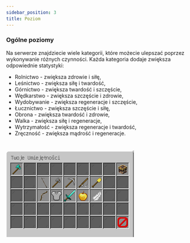 ```yaml
---
sidebar_position: 3
title: Poziom
---
```

### Ogólne poziomy 
Na serwerze znajdziecie wiele kategorii, które możecie ulepszać poprzez wykonywanie różnych czynności. Każda kategoria dodaje zwiększa odpowiednie statystyki:
- Rolnictwo - zwiększa zdrowie i siłę,
- Leśnictwo - zwiększa siłę i twardość,
- Górnictwo - zwiększa twardość i szczęście,
- Wędkarstwo - zwiększa szczęście i zdrowie,
- Wydobywanie - zwiększa regeneracje i szczęście,
- Łucznictwo - zwiększa szczęście i siłę,
- Obrona - zwiększa twardość i zdrowie,
- Walka - zwiększa siłę i regeneracje,
- Wytrzymałość - zwiększa regeneracje i twardość,
- Zręczność - zwiększa mądrość i regeneracje.

# ![Umiejętności](./img/umie,png.png)